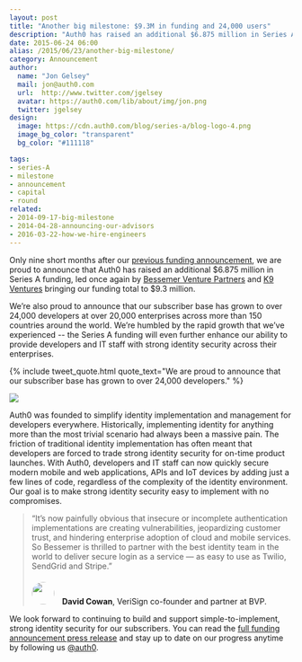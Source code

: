 ```yaml
---
layout: post
title: "Another big milestone: $9.3M in funding and 24,000 users"
description: "Auth0 has raised an additional $6.875 million in Series A funding, led once again by Bessemer Venture Partners and K9 Ventures bringing our funding total to $9.3 million"
date: 2015-06-24 06:00
alias: /2015/06/23/another-big-milestone/
category: Announcement
author:
  name: "Jon Gelsey"
  mail: jon@auth0.com
  url:  http://www.twitter.com/jgelsey
  avatar: https://auth0.com/lib/about/img/jon.png
  twitter: jgelsey
design:
  image: https://cdn.auth0.com/blog/series-a/blog-logo-4.png
  image_bg_color: "transparent"
  bg_color: "#111118"

tags:
- series-A
- milestone
- announcement
- capital
- round
related:
- 2014-09-17-big-milestone
- 2014-04-28-announcing-our-advisors
- 2016-03-22-how-we-hire-engineers
---
```

Only nine short months after our [previous funding announcement](https://auth0.com/blog/2014/09/17/big-milestone/), we are proud to announce that Auth0 has raised an additional $6.875 million in Series A funding, led once again by [Bessemer Venture Partners](http://www.bvp.com/) and [K9 Ventures](http://www.k9ventures.com/) bringing our funding total to $9.3 million.

We’re also proud to announce that our subscriber base has grown to over 24,000 developers at over 20,000 enterprises across more than 150 countries around the world. We’re humbled by the rapid growth that we’ve experienced -- the Series A funding will even further enhance our ability to provide developers and IT staff with strong identity security across their enterprises.


{% include tweet_quote.html quote_text="We are proud to announce that our subscriber base has grown to over 24,000 developers." %}

<img src="https://cdn.auth0.com/blog/series-a/chart-3.png" class="expand" />

Auth0 was founded to simplify identity implementation and management for developers everywhere. Historically, implementing identity for anything more than the most trivial scenario had always been a massive pain. The friction of traditional identity implementation has often meant that developers are forced to trade strong identity security for on-time product launches. With Auth0, developers and IT staff can now quickly secure modern mobile and web applications, APIs and IoT devices by adding just a few lines of code, regardless of the complexity of the identity environment.  Our goal is to make strong identity security easy to implement with no compromises.

<blockquote>
  <p>“It’s now painfully obvious that insecure or incomplete authentication implementations are creating vulnerabilities, jeopardizing customer trust, and hindering enterprise adoption of cloud and mobile services. So Bessemer is thrilled to partner with the best identity team in the world to deliver secure login as a service — as easy to use as Twilio, SendGrid and Stripe.”</p>
  <author><a target="_new" href="http://www.bvp.com/team/david-cowan" style="margin-top: 20px; text-decoration: none; background-image: none; display: block"><img style="display: inline-block; border-radius: 100px; max-width: 40px; height: 40px; position: relative; margin: auto;  margin-right: 10px;" src="https://i.cloudup.com/VCjw8OdnuJ.png"> <strong>David Cowan</strong>, VeriSign co-founder and partner at BVP.</a></author>
</blockquote>



We look forward to continuing to build and support simple-to-implement, strong identity security for our subscribers. You can read the [full funding announcement press release](http://www.businesswire.com/news/home/20150624005699/en/Auth0-Raises-Series-Led-Bessemer-Pain-Identity#.VYqrSFxVikp) and stay up to date on our progress anytime by following us [@auth0](https://twitter.com/auth0).
